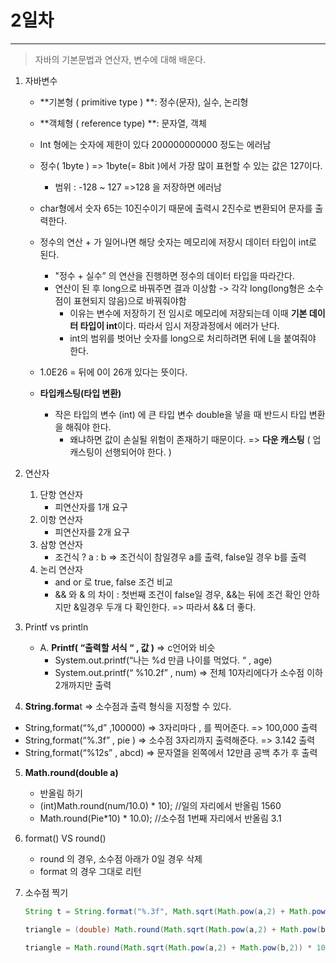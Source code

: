 # 2일차

---

> 자바의 기본문법과 연산자, 변수에 대해 배운다. 



1. 자바변수

   + **기본형 ( primitive type ) **: 정수(문자), 실수, 논리형 
   + **객체형 ( reference type) **: 문자열, 객체
   + Int 형에는 숫자에 제한이 있다 200000000000 정도는 에러남 
   + 정수( 1byte ) => 1byte(= 8bit )에서 가장 많이 표현할 수 있는 값은 127이다. 
     + 범위 : -128 ~ 127 =>128 을 저장하면 에러남 

   + char형에서 숫자 65는 10진수이기 때문에 출력시 2진수로 변환되어 문자를 출력한다.
   + 정수의 연산 + 가 일어나면 해당 숫자는 메모리에 저장시 데이터 타입이 int로 된다.
     + "정수 + 실수” 의 연산을 진행하면 정수의 데이터 타입을 따라간다. 
     + 연산이 된 후 long으로 바꿔주면 결과 이상함 -> 각각 long(long형은 소수점이 표현되지 않음)으로 바꿔줘야함
       + 이유는 변수에 저장하기 전 임시로 메모리에 저장되는데 이때 **기본 데이터 타입이 int**이다. 따라서 임시 저장과정에서 에러가 난다.
       + int의 범위를 벗어난 숫자를 long으로 처리하려면 뒤에 L을 붙여줘야 한다.
   + 1.0E26 = 뒤에 0이 26개 있다는 뜻이다. 
   + **타입캐스팅(타입 변환)**
     + 작은 타입의 변수 (int) 에 큰 타입 변수 double을 넣을 때 반드시 타입 변환을 해줘야 한다. 
       +  왜냐하면 값이 손실될 위험이 존재하기 때문이다. => **다운 캐스팅** ( 업 캐스팅이 선행되어야 한다. ) 

2. 연산자

   1. 단항 연산자
      + 피연산자를 1개 요구
   2. 이항 연산자
      + 피연산자를 2개 요구
   3. 삼항 연산자
      + 조건식 ? a : b   => 조건식이 참일경우 a를 출력, false일 경우 b를 출력
   4. 논리 연산자
      + and or 로 true, false 조건 비교
      + && 와 & 의 차이 : 첫번째 조건이 false일 경우, &&는 뒤에 조건 확인 안하지만 &일경우 두개 다 확인한다. => 따라서 && 더 좋다. 

3. Printf  vs  println

   + A.   **Printf( “출력할 서식 “ , 값 )**  => c언어와 비슷 
     + System.out.printf(“나는 %d 만큼 나이를 먹었다. “ , age) 
     + System.out.printf(“ %10.2f” , num) => 전체 10자리에다가 소수점 이하 2개까지만 출력

4. **String.forma**t => 소수점과 출력 형식을 지정할 수 있다. 

  + String,format(“%,d” ,100000) => 3자리마다 , 를 찍어준다. => 100,000 출력
  + String,format(“%.3f” , pie ) => 소수점 3자리까지 출력해준다.  => 3.142 출력
  + String,format(“%12s” , abcd) => 문자열을 왼쪽에서 12만큼 공백 추가 후 출력

5. **Math.round(double a)**

   + 반올림 하기 
   + (int)Math.round(num/10.0) * 10);		 //일의 자리에서 반올림 1560
   + Math.round(Pie*10) * 10.0);		 //소수점 1번째 자리에서 반올림 3.1

6. format()    VS   round()

   + round 의 경우, 소수점 아래가 0일 경우 삭제
   + format 의 경우 그대로 리턴 

7. 소수점 찍기

   ```java
   String t = String.format("%.3f", Math.sqrt(Math.pow(a,2) + Math.pow(b,2)));
   
   triangle = (double) Math.round(Math.sqrt(Math.pow(a,2) + Math.pow(b,2)) * 1000) / 1000;
   
   triangle = Math.round(Math.sqrt(Math.pow(a,2) + Math.pow(b,2)) * 1000.0) / 1000.0;
   		
   	
   ```

   
